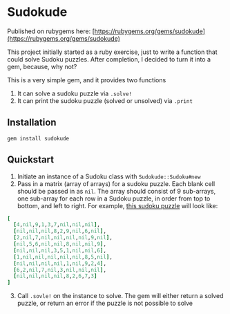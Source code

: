 Sudokude
========

Published on rubygems here: [https://rubygems.org/gems/sudokude](https://rubygems.org/gems/sudokude)

This project initially started as a ruby exercise, just to write a function that could solve Sudoku puzzles. After completion, I decided to turn it into a gem, because, why not?

This is a very simple gem, and it provides two functions

1.  It can solve a sudoku puzzle via `.solve!`
2.  It can print the sudoku puzzle (solved or unsolved) via `.print`

Installation
------------
`gem install sudokude`


Quickstart
-------------
1.  Initiate an instance of a Sudoku class with `Sudokude::Sudoku#new`
2.  Pass in a matrix (array of arrays) for a sudoku puzzle. Each blank cell should be passed in as `nil`. The array should consist of 9 sub-arrays, one sub-array for each row in a Sudoku puzzle, in order from top to bottom, and left to right. For example, [this sudoku puzzle](http://i.imgur.com/j2nKyg5.png) will look like:

``` rb
[
  [4,nil,9,1,3,7,nil,nil,nil],
  [nil,nil,nil,8,2,9,nil,6,nil],
  [2,nil,7,nil,nil,nil,nil,9,nil],
  [nil,5,6,nil,nil,8,nil,nil,9],
  [nil,nil,nil,3,5,1,nil,nil,6],
  [1,nil,nil,nil,nil,nil,8,5,nil],
  [nil,nil,nil,nil,1,nil,9,2,4],
  [6,2,nil,7,nil,3,nil,nil,nil],
  [nil,nil,nil,nil,8,2,6,7,3]
]
```

3.  Call `.sovle!` on the instance to solve. The gem will either return a solved puzzle, or return an error if the puzzle is not possible to solve

